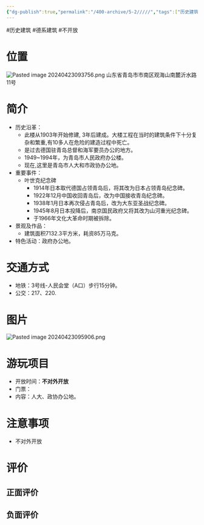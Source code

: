 ```yaml
---
{"dg-publish":true,"permalink":"/400-archive/5-2/////","tags":["历史建筑","德系建筑","不开放"]}
---
```


#历史建筑 #德系建筑 #不开放
# 位置
![Pasted image 20240423093756.png](/img/user/800-%E5%85%B6%E4%BB%96/801-%E5%9B%BE%E7%89%87/Pasted%20image%2020240423093756.png)
山东省青岛市市南区观海山南麓沂水路11号
# 简介
- 历史沿革：
	- 此楼从1903年开始修建, 3年后建成。大楼工程在当时的建筑条件下十分复杂和繁重,有10多人在危险的建造过程中死亡。
	- 是过去德国驻青岛总督和海军要员办公的地方。
	- 1949~1994年，为青岛市人民政府办公楼。
	- 现在,这里是青岛市人大和市政协办公地。
- 重要事件：
	- 叶世克纪念碑
		- 1914年日本取代德国占领青岛后，将其改为日本占领青岛纪念碑。
		- 1922年12月中国收回青岛后，改为中国接收青岛纪念碑。
		- 1938年1月日本再次侵占青岛后，改为大东亚圣战纪念碑。
		- 1945年8月日本投降后，南京国民政府又将其改为山河重光纪念碑。
		- 于1966年文化大革命时期被拆除。
- 景观及作品：
	- 建筑面积7132.3平方米，耗资85万马克。
- 特色活动：政府办公地。
# 交通方式
- 地铁：3号线-人民会堂（A口）步行15分钟。
- 公交：217、220.
# 图片
![Pasted image 20240423095906.png](/img/user/800-%E5%85%B6%E4%BB%96/801-%E5%9B%BE%E7%89%87/Pasted%20image%2020240423095906.png)
# 游玩项目
- 开放时间：**不对外开放**
- 门票：
- 内容：人大、政协办公地。
# 注意事项
- 不对外开放
# 评价
## 正面评价
## 负面评价